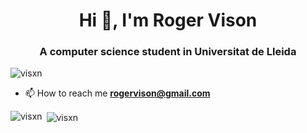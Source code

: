 <h1 align="center">Hi 👋, I'm Roger Vison </h1>
<h3 align="center">A computer science student in Universitat de Lleida</h3>

<p align="left"> <img src="https://komarev.com/ghpvc/?username=visxn&label=Profile%20views&color=0e75b6&style=flat" alt="visxn" /> </p>

- 📫 How to reach me **rogervison@gmail.com**



<p><img align="left" src="https://github-readme-stats.vercel.app/api/top-langs?username=visxn&show_icons=true&locale=en&layout=compact" alt="visxn" /></p>

<p>&nbsp;<img align="center" src="https://github-readme-stats.vercel.app/api?username=visxn&show_icons=true&locale=en" alt="visxn" /></p>
